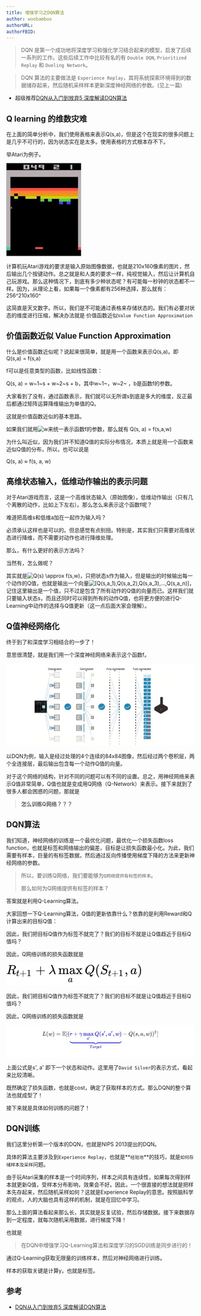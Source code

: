```yaml
---
title: 增强学习之DQN算法
author: woobamboo
authorURL:
authorFBID:
---
```



> DQN 是第一个成功地将深度学习和强化学习结合起来的模型，启发了后续一系列的工作。这些后续工作中比较有名的有 `Double DQN`, `Prioritized Replay` 和 `Dueling Network`。

<!--truncate-->

> DQN 算法的主要做法是 `Experience Replay`，其将系统探索环境得到的数据储存起来，然后随机采样样本更新深度神经网络的参数。(见上一篇)

+ 超级推荐[DQN从入门到放弃5 深度解读DQN算法](https://zhuanlan.zhihu.com/p/21421729?refer=intelligentunit)

## Q learning 的维数灾难

在上面的简单分析中，我们使用表格来表示Q(s,a)，但是这个在现实的很多问题上是几乎不可行的，因为状态实在是太多。使用表格的方式根本存不下。

举Atari为例子。

![](assets/2018-04/17-18.jpg)

计算机玩Atari游戏的要求是输入原始图像数据，也就是210x160像素的图片，然后输出几个按键动作。总之就是和人类的要求一样，纯视觉输入，然后让计算机自己玩游戏。那么这种情况下，到底有多少种状态呢？有可能每一秒钟的状态都不一样。因为，从理论上看，如果每一个像素都有256种选择，那么就有：256^210x160^

这简直是天文数字。所以，我们是不可能通过表格来存储状态的。我们有必要对状态的维度进行压缩，解决办法就是 价值函数近似`Value Function Approximation`

## 价值函数近似 Value Function Approximation

什么是价值函数近似呢？说起来很简单，就是用一个函数来表示Q(s,a)。即 Q(s,a) = f(s,a)

f可以是任意类型的函数，比如线性函数：

Q(s, a) = w~1~s + w~2~s + b，其中w~1~，w~2~ ，b是函数f的参数。

大家看到了没有，通过函数表示，我们就可以无所谓s到底是多大的维度，反正最后都通过矩阵运算降维输出为单值的Q。

这就是价值函数近似的基本思路。

如果我们就用![w](https://www.zhihu.com/equation?tex=w)来统一表示函数f的参数，那么就有 Q(s, a) = f(s,a,w)

为什么叫近似，因为我们并不知道Q值的实际分布情况，本质上就是用一个函数来近似Q值的分布，所以，也可以说是

Q(s, a) ≈ f(s, a, w)

## 高维状态输入，低维动作输出的表示问题

对于Atari游戏而言，这是一个高维状态输入（原始图像），低维动作输出（只有几个离散的动作，比如上下左右）。那么怎么来表示这个函数f呢？

难道把高维s和低维a加在一起作为输入吗？

必须承认这样也是可以的。但总感觉有点别扭。特别是，其实我们只需要对高维状态进行降维，而不需要对动作也进行降维处理。

那么，有什么更好的表示方法吗？

当然有，怎么做呢？

其实就是![Q(s) \approx f(s,w)](https://www.zhihu.com/equation?tex=Q%28s%29+%5Capprox+f%28s%2Cw%29)，只把状态s作为输入，但是输出的时候输出每一个动作的Q值，也就是输出一个向量![[Q(s,a_1),Q(s,a_2),Q(s,a_3),...,Q(s,a_n)]](https://www.zhihu.com/equation?tex=%5BQ%28s%2Ca_1%29%2CQ%28s%2Ca_2%29%2CQ%28s%2Ca_3%29%2C...%2CQ%28s%2Ca_n%29%5D)，记住这里输出是一个值，只不过是包含了所有动作的Q值的向量而已。这样我们就只要输入状态s，而且还同时可以得到所有的动作Q值，也将更方便的进行Q-Learning中动作的选择与Q值更新（这一点后面大家会理解）。

## Q值神经网络化

终于到了和深度学习相结合的一步了！

意思很清楚，就是我们用一个深度神经网络来表示这个函数f。

![](assets/2018-04/17-19.jpg)

以DQN为例，输入是经过处理的4个连续的84x84图像，然后经过两个卷积层，两个全连接层，最后输出包含每一个动作Q值的向量。

对于这个网络的结构，针对不同的问题可以有不同的设置。总之，用神经网络来表示Q值非常简单，Q值也就是变成用Q网络（Q-Network）来表示。接下来就到了很多人都会困惑的问题，那就是

> **怎么训练Q网络？？？**

## DQN算法

我们知道，神经网络的训练是一个最优化问题，最优化一个损失函数loss function，也就是标签和网络输出的偏差，目标是让损失函数最小化。为此，我们需要有样本，巨量的有标签数据，然后通过反向传播使用梯度下降的方法来更新神经网络的参数。

> 所以，要训练Q网络，我们要能够为`Q网络提供有标签的样本`。
>
> 那么如何为Q网络提供有标签的样本？

答案就是利用Q-Learning算法。

大家回想一下Q-Learning算法，Q值的更新依靠什么？依靠的是利用Reward和Q计算出来的目标Q值：

因此，我们把目标Q值作为标签不就完了？我们的目标不就是让Q值趋近于目标Q值吗？

因此，Q网络训练的损失函数就是

![](assets/2018-04/17-20.svg)

因此，我们把目标Q值作为标签不就完了？我们的目标不就是让Q值趋近于目标Q值吗？

因此，Q网络训练的损失函数就是

![](assets/2018-04/17-21.jpg)

上面公式是s', a' 即下一个状态和动作。这里用了`David Silver`的表示方式，看起来比较清晰。

既然确定了损失函数，也就是cost，确定了获取样本的方式。那么DQN的整个算法也就成型了！

接下来就是具体如何训练的问题了！

## DQN训练

我们这里分析第一个版本的DQN，也就是NIPS 2013提出的DQN。



具体的算法主要涉及到`Experience Replay`，也就是**`经验池`**的技巧，就是`如何存储样本及采样`问题。

由于玩Atari采集的样本是一个时间序列，样本之间具有连续性，如果每次得到样本就更新Q值，受样本分布影响，效果会不好。因此，一个很直接的想法就是把样本先存起来，然后随机采样如何？这就是Experience Replay的意思。按照脑科学的观点，人的大脑也具有这样的机制，就是在回忆中学习。

那么上面的算法看起来那么长，其实就是反复试验，然后存储数据。接下来数据存到一定程度，就每次随机采用数据，进行梯度下降！

也就是

> 在DQN中增强学习Q-Learning算法和深度学习的SGD训练是同步进行的！

通过Q-Learning获取无限量的训练样本，然后对神经网络进行训练。

样本的获取关键是计算y，也就是标签。

## 参考

+ [DQN从入门到放弃5 深度解读DQN算法](https://zhuanlan.zhihu.com/p/21421729?refer=intelligentunit)